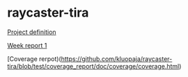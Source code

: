 # raycaster-tira

[Project definition](https://github.com/kluopaja/raycaster-tira/blob/master/doc/project_specification.md)

[Week report 1](https://github.com/kluopaja/raycaster-tira/blob/master/doc/week_reports/week1.md)

[Coverage rerpot)(https://github.com/kluopaja/raycaster-tira/blob/test/coverage_report/doc/coverage/coverage.html)
